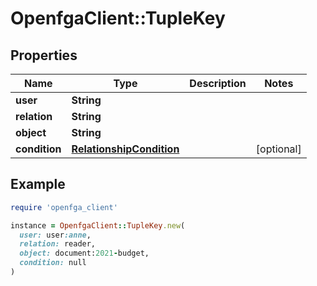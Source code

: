 # OpenfgaClient::TupleKey

## Properties

| Name | Type | Description | Notes |
| ---- | ---- | ----------- | ----- |
| **user** | **String** |  |  |
| **relation** | **String** |  |  |
| **object** | **String** |  |  |
| **condition** | [**RelationshipCondition**](RelationshipCondition.md) |  | [optional] |

## Example

```ruby
require 'openfga_client'

instance = OpenfgaClient::TupleKey.new(
  user: user:anne,
  relation: reader,
  object: document:2021-budget,
  condition: null
)
```

